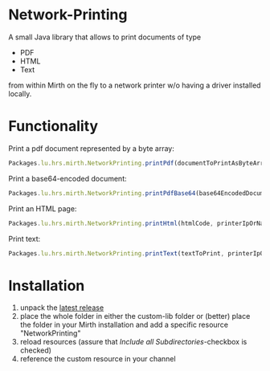 # Network-Printing
A small Java library that allows to print documents of type
* PDF
* HTML
* Text

from within Mirth on the fly to a network printer w/o having a driver installed locally.

# Functionality
Print a pdf document represented by a byte array:
```js
Packages.lu.hrs.mirth.NetworkPrinting.printPdf(documentToPrintAsByteArray, printerIpOrName);`
```
Print a base64-encoded document:
```js
Packages.lu.hrs.mirth.NetworkPrinting.printPdfBase64(base64EncodedDocumentToPrint, printerIpOrName);
```
Print an HTML page:
```js
Packages.lu.hrs.mirth.NetworkPrinting.printHtml(htmlCode, printerIpOrName);
```
Print text:
```js
Packages.lu.hrs.mirth.NetworkPrinting.printText(textToPrint, printerIpOrName, encoding);
```
# Installation
1. unpack the [latest release](https://github.com/odoodo/Network-Printing/releases)
2. place the whole folder in either the custom-lib folder or (better) place the folder in your Mirth installation and add a specific resource "NetworkPrinting" 
3. reload resources (assure that _Include all Subdirectories_-checkbox is checked)
4. reference the custom resource in your channel

